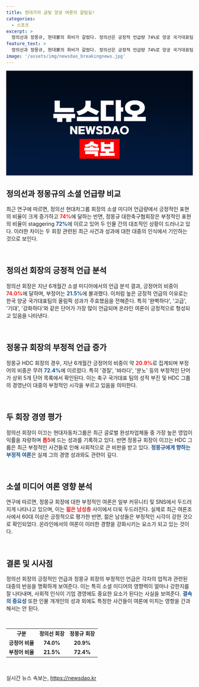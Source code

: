```yaml
---
title: 현대가의 금빛 양궁 여론의 갈림길!
categories:
  - 스포츠
excerpt: >
  정의선과 정몽규, 현대家의 희비가 갈렸다. 정의선은 긍정적 언급량 74%로 양궁 국가대표팀의 금메달에 힘입어 찬사를 받고 있는 반면, 정몽규는 부정적 여론이 72%에 달하며 축구협회장의 위기 상황에 직면했다. 이들의 대비가 가시화되며 누리꾼들도 날카로운 반응을 보이고 있다.
feature_text: >
  정의선과 정몽규, 현대家의 희비가 갈렸다. 정의선은 긍정적 언급량 74%로 양궁 국가대표팀의 금메달에 힘입어 찬사를 받고 있는 반면, 정몽규는 부정적 여론이 72%에 달하며 축구협회장의 위기 상황에 직면했다. 이들의 대비가 가시화되며 누리꾼들도 날카로운 반응을 보이고 있다.
image: '/assets/img/newsdao_breakingnews.jpg'
---
```


<p><img src="/assets/img/newsdao_breakingnews.jpg" alt="pcversion 속보" /></p>

<h2 data-ke-size="size26">정의선과 정몽규의 소셜 언급량 비교</h2>

<p data-ke-size="size16">최근 연구에 따르면, 정의선 현대차그룹 회장의 소셜 미디어 언급량에서 긍정적인 표현의 비율이 크게 증가하고 <b><span style="color: #ee2323;">74%</span></b>에 달하는 반면, 정몽규 대한축구협회장은 부정적인 표현의 비율이 staggering <b><span style="color: #1a5490;">72%</span></b>에 이르고 있어 두 인물 간의 대조적인 상황이 드러나고 있다. 이러한 차이는 두 회장 관련된 최근 사건과 성과에 대한 대중의 인식에서 기인하는 것으로 보인다.</p>

<p data-ke-size="size16">&nbsp;</p>

<h2 data-ke-size="size26">정의선 회장의 긍정적 언급 분석</h2>

<p data-ke-size="size16">정의선 회장은 지난 6개월간 소셜 미디어에서의 언급 분석 결과, 긍정어의 비중이 <b><span style="color: #ee2323;">74.0%</span></b>에 달하며, 부정어는 <b><span style="color: #1a5490;">21.5%</span></b>에 불과했다. 이처럼 높은 긍정적 언급의 이유로는 한국 양궁 국가대표팀의 올림픽 성과가 주효했음을 전해준다. 특히 '완벽하다', '고급', '기대', '강화하다'와 같은 단어가 가장 많이 언급되며 온라인 여론이 긍정적으로 형성되고 있음을 나타낸다.</p>

<p data-ke-size="size16">&nbsp;</p>

<h2 data-ke-size="size26">정몽규 회장의 부정적 언급 증가</h2>

<p data-ke-size="size16">정몽규 HDC 회장의 경우, 지난 6개월간 긍정어의 비중이 약 <b><span style="color: #ee2323;">20.9%</span></b>로 집계되며 부정어의 비중은 무려 <b><span style="color: #1a5490;">72.4%</span></b>에 이르렀다. 특히 '경질', '바라다', '분노' 등의 부정적인 단어가 상위 5개 단어 목록에서 확인된다. 이는 축구 국가대표 팀의 성적 부진 및 HDC 그룹의 경영난이 대중의 부정적인 시각을 부르고 있음을 의미한다.</p>

<p data-ke-size="size16">&nbsp;</p>

<h2 data-ke-size="size26">두 회장 경영 평가</h2>

<p data-ke-size="size16">정의선 회장이 이끄는 현대자동차그룹은 최근 글로벌 완성차업체들 중 가장 높은 영업이익률을 자랑하며 <b><span style="color: #ee2323;">톱5</span></b>에 드는 성과를 기록하고 있다. 반면 정몽규 회장이 이끄는 HDC 그룹은 최근 부정적인 사건들로 인해 사회적으로 큰 비판을 받고 있다. <b><span style="color: #1a5490;">정몽규에게 향하는 부정적 여론</span></b>은 실제 그의 경영 성과와도 관련이 깊다.</p>

<p data-ke-size="size16">&nbsp;</p>

<h2 data-ke-size="size26">소셜 미디어 여론 영향 분석</h2>

<p data-ke-size="size16">연구에 따르면, 정몽규 회장에 대한 부정적인 여론은 일부 커뮤니티 및 SNS에서 두드러지게 나타나고 있으며, 이는 <b><span style="color: #ee2323;">젊은 남성층</span></b> 사이에서 더욱 두드러진다. 실제로 최근 여론조사에서 60대 이상은 긍정적으로 평가한 반면, 젊은 남성들은 부정적인 시각이 강한 것으로 확인되었다. 온라인에서의 여론이 이러한 경향을 강화시키는 요소가 되고 있는 것이다.</p>

<p data-ke-size="size16">&nbsp;</p>

<h2 data-ke-size="size26">결론 및 시사점</h2>

<p data-ke-size="size16">정의선 회장의 긍정적인 언급과 정몽규 회장의 부정적인 언급은 각자의 업적과 관련된 대중의 반응을 명확하게 보여준다. 이는 특히 소셜 미디어의 영향력이 얼마나 강한지를 잘 나타내며, 사회적 인식이 기업 경영에도 중요한 요소가 된다는 사실을 보여준다. <b><span style="color: #1a5490;">결속의 중요성</span></b> 또한 인물 개개인의 성과 외에도 특정한 사건들이 여론에 미치는 영항을 간과해서는 안 된다.</p>

<p data-ke-size="size16">&nbsp;</p>

<table>
    <tr>
        <td style="text-align: center; height: 17px;"><b>구분</b></td>
        <td style="text-align: center; height: 17px;"><b>정의선 회장</b></td>
        <td style="text-align: center; height: 17px;"><b>정몽규 회장</b></td>
    </tr>
    <tr>
        <td style="text-align: center; height: 17px;"><b>긍정어 비율</b></td>
        <td style="text-align: center; height: 17px;"><b>74.0%</b></td>
        <td style="text-align: center; height: 17px;"><b>20.9%</b></td>
    </tr>
    <tr>
        <td style="text-align: center; height: 17px;"><b>부정어 비율</b></td>
        <td style="text-align: center; height: 17px;"><b>21.5%</b></td>
        <td style="text-align: center; height: 17px;"><b>72.4%</b></td>
    </tr>
</table>

<p data-ke-size="size16">&nbsp;</p>
실시간 뉴스 속보는, <a href="https://newsdao.kr" rel="dofollow">https://newsdao.kr</a>


